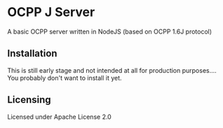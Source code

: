 # OCPP J Server  
A basic OCPP server written in NodeJS (based on OCPP 1.6J protocol)


## Installation
This is still early stage and not intended at all for production purposes.... 
You probably don't want to install it yet.


## Licensing
Licensed under Apache License 2.0
